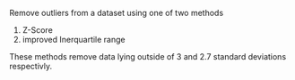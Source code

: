 Remove outliers from a dataset using one of two methods

1. Z-Score
2. improved Inerquartile range 

These methods remove data lying outside of 3 and 2.7 standard deviations respectivly.